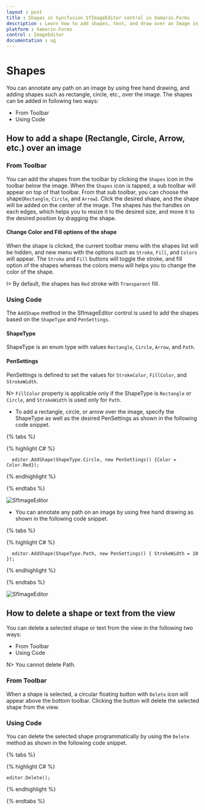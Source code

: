 ```yaml
---
layout : post
title : Shapes in Syncfusion SfImageEditor control in Xamarin.Forms
description : Learn how to add shapes, text, and draw over an Image in ImageEditor for Xamarin.Forms
platform : Xamarin.Forms
control : ImageEditor
documentation : ug
---
```


# Shapes

You can annotate any path on an image by using free hand drawing, and adding shapes such as rectangle, circle, etc., over the image. The shapes can be added in following two ways:

* From Toolbar
* Using Code

## How to add a shape (Rectangle, Circle, Arrow, etc.) over an image

### From Toolbar

You can add the shapes from the toolbar by clicking the `Shapes` icon in the toolbar below the image. When the `Shapes` icon is tapped, a sub toolbar will appear on top of that toolbar. From that sub toolbar, you can choose the shape(`Rectangle`, `Circle`, and `Arrow`). Click the desired shape, and the shape will be added on the center of the image. The shapes has the handles on each edges, which helps you to resize it to the desired size, and  move it to the desired position by dragging the shape.

#### Change Color and Fill options of the shape

When the shape is clicked, the current toolbar menu with the shapes list will be hidden, and new menu with the options such as `Stroke`, `Fill`, and `Colors` will appear. The `Stroke` and `Fill` buttons will toggle the stroke, and fill option of the shapes whereas the colors menu will helps you to change the color of the shape.

I> By default, the shapes has `Red` stroke with `Transparent` fill.

### Using Code

The `AddShape` method in the SfImageEditor control is used to add the shapes based on the `ShapeType` and `PenSettings`.

#### ShapeType

ShapeType is an enum type with values `Rectangle`, `Circle`, `Arrow`, and `Path`.

#### PenSettings

PenSettings is defined to set the values for `StrokeColor`, `FillColor`, and `StrokeWidth`.

N> `FillColor` property is applicable only if the ShapeType is `Rectangle` or `Circle`, and `StrokeWidth` is used only for `Path`.

   * To add a rectangle, circle, or arrow over the image, specify the ShapeType as well as the desired PenSettings as shown in the following code snippet.

{% tabs %}

{% highlight C# %}

      editor.AddShape(ShapeType.Circle, new PenSettings() {Color = Color.Red});

{% endhighlight %}

{% endtabs %}

![SfImageEditor](ImageEditor_images/Shapes.gif)

   * You can annotate any path on an image by using free hand drawing as shown in the following code snippet.

{% tabs %}

{% highlight C# %}

      editor.AddShape(ShapeType.Path, new PenSettings() { StrokeWidth = 10 });

{% endhighlight %}

{% endtabs %}

![SfImageEditor](ImageEditor_images/path.gif)

## How to delete a shape or text from the view

You can delete a selected shape or text from the view in the following two ways:

* From Toolbar
* Using Code

N> You cannot delete Path.

### From Toolbar

When a shape is selected, a circular floating button with `Delete` icon will appear above the bottom toolbar. Clicking the button will delete the selected shape from the view.

### Using Code

You can delete the selected shape programmatically by using the `Delete` method as shown in the following code snippet.


{% tabs %}

{% highlight C# %}

    editor.Delete();

{% endhighlight %}

{% endtabs %}
